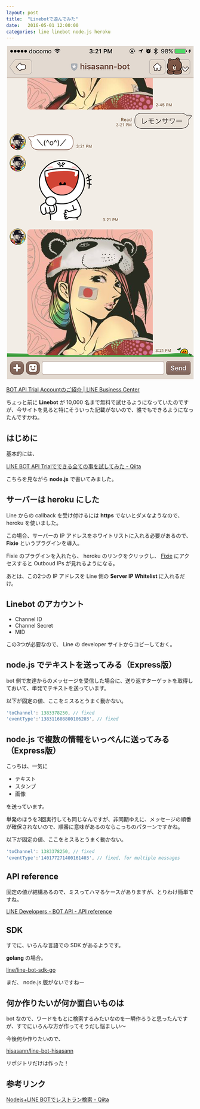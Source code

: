 ```yaml
---
layout: post
title:  "Linebotで遊んでみた"
date:   2016-05-01 12:00:00
categories: line linebot node.js heroku
---
```


<p align="center">
  <img src="/public/images/blog/IMG_0871.PNG">
</p>

[BOT API Trial Accountのご紹介 | LINE Business Center](https://business.line.me/services/products/4/introduction)

ちょっと前に **Linebot** が 10,000 名まで無料で試せるようになっていたのですが、今サイトを見ると特にそういった記載がないので、誰でもできるようになったんですかね。

## はじめに

基本的には、

[LINE BOT API Trialでできる全ての事を試してみた - Qiita](http://qiita.com/betchi/items/8e5417dbf20a62f2239d)

こちらを見ながら **node.js** で書いてみました。

## サーバーは heroku にした

Line からの callback を受け付けるには **https** でないとダメなようなので、 heroku を使いました。

この場合、サーバーの IP アドレスをホワイトリストに入れる必要があるので、 **Fixie** というプラグインを導入。

Fixie のプラグインを入れたら、 heroku のリンクをクリックし、 [Fixie](https://dashboard.usefixie.com/#/account) にアクセスすると Outboud IPs が見れるようになる。

あとは、この2つの IP アドレスを Line 側の **Server IP Whitelist** に入れるだけ。

## Linebot のアカウント

* Channel ID
* Channel Secret
* MID

この3つが必要なので、 Line の developer サイトからコピーしておく。

## node.js でテキストを送ってみる（Express版）

bot 側で友達からのメッセージを受信した場合に、送り返すターゲットを取得しておいて、単発でテキストを送っています。

<script src="https://gist.github.com/hisasann/177f41e9f8c45fbeedcc309120b9810a.js"></script>

以下が固定の値、ここをミスるとうまく動かない。

```javascript
'toChannel': 1383378250, // fixed
'eventType':'138311608800106203', // fixed
```

## node.js で複数の情報をいっぺんに送ってみる（Express版）

こっちは、一気に

* テキスト
* スタンプ
* 画像

を送っています。

<script src="https://gist.github.com/hisasann/cc59b36431b487494716497de4bf3a6d.js"></script>

単発のほうを3回実行しても同じなんですが、非同期ゆえに、メッセージの順番が確保されないので、順番に意味があるのならこっちのパターンですかね。

以下が固定の値、ここをミスるとうまく動かない。

```javascript
'toChannel': 1383378250, // fixed
'eventType':'140177271400161403', // fixed, for multiple messages
```

## API reference

固定の値が結構あるので、ミスってハマるケースがありますが、とりわけ簡単ですね。

[LINE Developers - BOT API - API reference](https://developers.line.me/bot-api/api-reference)

## SDK

すでに、いろんな言語での SDK があるようです。

**golang** の場合。

[line/line-bot-sdk-go](https://github.com/line/line-bot-sdk-go)

まだ、 node.js 版がないですねー

## 何か作りたいが何か面白いものは

bot なので、ワードをもとに検索するみたいなのを一瞬作ろうと思ったんですが、すでにいろんな方が作ってそうだし悩ましい〜

今後何か作りたいので、

[hisasann/line-bot-hisasann](https://github.com/hisasann/line-bot-hisasann)

リポジトリだけは作った！

## 参考リンク

[Nodejs+LINE BOTでレストラン検索 - Qiita](http://qiita.com/Enta/items/45d5295e023e24e9ff0b)
